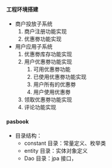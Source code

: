 #### 工程环境搭建

* 商户投放子系统 
    1. 商户注册功能实现
    2. 优惠劵功能实现
* 用户应用子系统
    1. 优惠劵库存功能实现
    2. 用户优惠劵功能实现
        1. 可用优惠劵功能
        2. 已使用优惠劵功能实现
        3. 用户所有的优惠劵
        4. 用户使用优惠劵
    3. 领取优惠劵功能实现
    4. 评论功能实现

#### pasbook
* 目录结构：
    * constant 目录：常量定义、枚举类
    * entity 目录：实体对象定义
    * Dao 目录：jpa 接口，